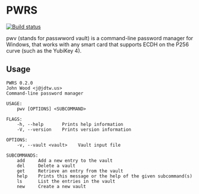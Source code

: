 # PWRS

[![Build status](https://ci.appveyor.com/api/projects/status/github/jdtw/pwrs?branch=master&retina=true&svg=true)](https://ci.appveyor.com/project/jdtw/pwrs/)

pwv (stands for *p*ass*w*word *v*ault) is a command-line password manager for Windows, that works with any
smart card that supports ECDH on the P256 curve (such as the YubiKey 4).

## Usage

``` example
PWRS 0.2.0
John Wood <j@jdtw.us>
Command-line password manager

USAGE:
    pwv [OPTIONS] <SUBCOMMAND>

FLAGS:
    -h, --help       Prints help information
    -V, --version    Prints version information

OPTIONS:
    -v, --vault <vault>    Vault input file

SUBCOMMANDS:
    add     Add a new entry to the vault
    del     Delete a vault
    get     Retrieve an entry from the vault
    help    Prints this message or the help of the given subcommand(s)
    ls      List the entries in the vault
    new     Create a new vault
```
